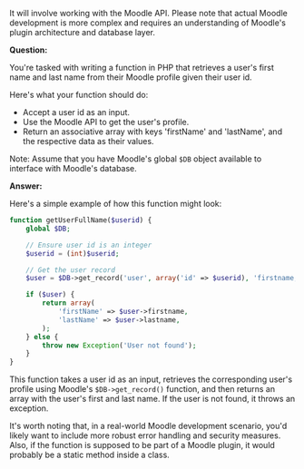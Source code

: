 It will involve working with the Moodle API. Please note that actual Moodle development is more complex and requires an understanding of Moodle's plugin architecture and database layer.

**Question:**

You're tasked with writing a function in PHP that retrieves a user's first name and last name from their Moodle profile given their user id. 

Here's what your function should do:

- Accept a user id as an input.
- Use the Moodle API to get the user's profile.
- Return an associative array with keys 'firstName' and 'lastName', and the respective data as their values.

Note: Assume that you have Moodle's global `$DB` object available to interface with Moodle's database.

**Answer:**

Here's a simple example of how this function might look:

```php
function getUserFullName($userid) {
    global $DB;

    // Ensure user id is an integer
    $userid = (int)$userid;

    // Get the user record
    $user = $DB->get_record('user', array('id' => $userid), 'firstname, lastname');

    if ($user) {
        return array(
            'firstName' => $user->firstname,
            'lastName' => $user->lastname,
        );
    } else {
        throw new Exception('User not found');
    }
}
```

This function takes a user id as an input, retrieves the corresponding user's profile using Moodle's `$DB->get_record()` function, and then returns an array with the user's first and last name. If the user is not found, it throws an exception.

It's worth noting that, in a real-world Moodle development scenario, you'd likely want to include more robust error handling and security measures. Also, if the function is supposed to be part of a Moodle plugin, it would probably be a static method inside a class.
